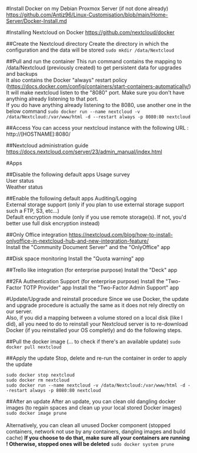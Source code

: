 #Install Docker on my Debian Proxmox Server (if not done already)
https://github.com/Antiz96/Linux-Customisation/blob/main/Home-Server/Docker-Install.md


#Installing Nextcloud on Docker
https://github.com/nextcloud/docker

##Create the Nextcloud directory
Create the directory in which the configuration and the data will be stored
`sudo mkdir /data/Nextcloud`

##Pull and run the container
This run command contains the mapping to /data/Nextcloud (previously created) to get persistent data for upgrades and backups
<br>
It also contains the Docker "always" restart policy (https://docs.docker.com/config/containers/start-containers-automatically/)
<br>
It will make nextcloud listen to the "8080" port. Make sure you don't have anything already listening to that port.
<br>
If you do have anything already listening to the 8080, use another one in the below command
`sudo docker run --name nextcloud -v /data/Nextcloud:/var/www/html -d --restart always -p 8080:80 nextcloud`

##Access
You can access your nextcloud instance with the following URL :
http://[HOSTNAME]:8080/

##Nextcloud administration guide
https://docs.nextcloud.com/server/23/admin_manual/index.html


#Apps

##Disable the following default apps
Usage survey
<br>
User status
<br>
Weather status

##Enable the following default apps
Auditing/Logging
<br>
External storage support (only if you plan to use external storage support such a FTP, S3, etc...)
<br>
Default encryption module (only if you use remote storage(s). If not, you'd better use full disk encryption instead)

##Only Office integration
https://nextcloud.com/blog/how-to-install-onlyoffice-in-nextcloud-hub-and-new-integration-feature/
<br>
Install the "Community Document Server" and the "OnlyOffice" app

##Disk space monitoring
Install the "Quota warning" app

##Trello like integration (for enterprise purpose)
Install the "Deck" app

##2FA Authentication Support (for enterprise purpose)
Install the "Two-Factor TOTP Provider" app
Install the "Two-Factor Admin Support" app


#Update/Upgrade and reinstall procedure
Since we use Docker, the update and upgrade procedure is actually the same as it does not rely directly on our server.
<br>
Also, if you did a mapping between a volume stored on a local disk (like I did), all you need to do to reinstall your Nextcloud server is to re-download Docker (if you reinstalled your OS completly) and do the following steps.

##Pull the docker image
(... to check if there's an available update)
`sudo docker pull nextcloud`

##Apply the update
Stop, delete and re-run the container in order to apply the update
```
sudo docker stop nextcloud
sudo docker rm nextcloud
sudo docker run --name nextcloud -v /data/Nextcloud:/var/www/html -d --restart always -p 8080:80 nextcloud
```

##After an update
After an update, you can clean old dangling docker images (to regain spaces and clean up your local stored Docker images)
`sudo docker image prune`
<br>
<br>
Alternatively, you can clean all unused Docker component (stopped containers, network not use by any containers, dangling images and build cache)
**If you choose to do that, make sure all your containers are running ! Otherwise, stopped ones will be deleted**
`sudo docker system prune`
